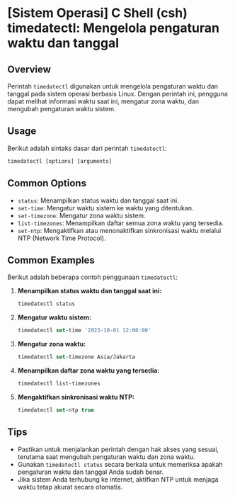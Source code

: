 # [Sistem Operasi] C Shell (csh) timedatectl: Mengelola pengaturan waktu dan tanggal

## Overview
Perintah `timedatectl` digunakan untuk mengelola pengaturan waktu dan tanggal pada sistem operasi berbasis Linux. Dengan perintah ini, pengguna dapat melihat informasi waktu saat ini, mengatur zona waktu, dan mengubah pengaturan waktu sistem.

## Usage
Berikut adalah sintaks dasar dari perintah `timedatectl`:

```csh
timedatectl [options] [arguments]
```

## Common Options
- `status`: Menampilkan status waktu dan tanggal saat ini.
- `set-time`: Mengatur waktu sistem ke waktu yang ditentukan.
- `set-timezone`: Mengatur zona waktu sistem.
- `list-timezones`: Menampilkan daftar semua zona waktu yang tersedia.
- `set-ntp`: Mengaktifkan atau menonaktifkan sinkronisasi waktu melalui NTP (Network Time Protocol).

## Common Examples
Berikut adalah beberapa contoh penggunaan `timedatectl`:

1. **Menampilkan status waktu dan tanggal saat ini:**
   ```csh
   timedatectl status
   ```

2. **Mengatur waktu sistem:**
   ```csh
   timedatectl set-time '2023-10-01 12:00:00'
   ```

3. **Mengatur zona waktu:**
   ```csh
   timedatectl set-timezone Asia/Jakarta
   ```

4. **Menampilkan daftar zona waktu yang tersedia:**
   ```csh
   timedatectl list-timezones
   ```

5. **Mengaktifkan sinkronisasi waktu NTP:**
   ```csh
   timedatectl set-ntp true
   ```

## Tips
- Pastikan untuk menjalankan perintah dengan hak akses yang sesuai, terutama saat mengubah pengaturan waktu dan zona waktu.
- Gunakan `timedatectl status` secara berkala untuk memeriksa apakah pengaturan waktu dan tanggal Anda sudah benar.
- Jika sistem Anda terhubung ke internet, aktifkan NTP untuk menjaga waktu tetap akurat secara otomatis.